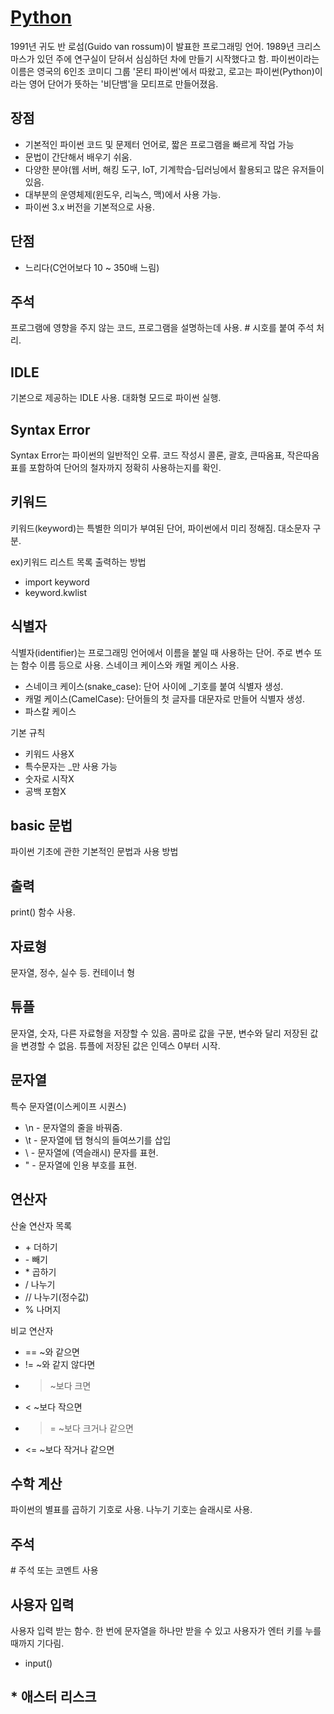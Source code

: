 # [Python](https://github.com/11618nathan/Python) 

1991년 귀도 반 로섬(Guido van rossum)이 발표한 프로그래밍 언어. 1989년 크리스마스가 있던 주에 연구실이 닫혀서 심심하던 차에 만들기 시작했다고 함. 파이썬이라는 이름은 영국의 6인조 코미디 그룹 '몬티 파이썬'에서 따왔고, 로고는 파이썬(Python)이라는 영어 단어가 뜻하는 '비단뱀'을 모티프로 만들어졌음. 

## 장점
* 기본적인 파이썬 코드 및 문제터 언어로, 짧은 프로그램을 빠르게 작업 가능
* 문법이 간단해서 배우기 쉬움.
* 다양한 분야(웹 서버, 해킹 도구, IoT, 기계학습-딥러닝에서 활용되고 많은 유저들이 있음.
* 대부분의 운영체제(윈도우, 리눅스, 맥)에서 사용 가능.
* 파이썬 3.x 버전을 기본적으로 사용.

## 단점
* 느리다(C언어보다 10 ~ 350배 느림)

## 주석

프로그램에 영향을 주지 않는 코드, 프로그램을 설명하는데 사용. # 시호를 붙여 주석 처리.

## IDLE

기본으로 제공하는 IDLE 사용.
대화형 모드로 파이썬 실행.

## Syntax Error

Syntax Error는 파이썬의 일반적인 오류. 
코드 작성시 콜론, 괄호, 큰따옴표, 작은따옴표를 포함하여 단어의 철자까지 정확히 사용하는지를 확인.

## 키워드

키워드(keyword)는 특별한 의미가 부여된 단어, 파이썬에서 미리 정해짐. 대소문자 구분.

ex)키워드 리스트 목록 출력하는 방법
* import keyword
* keyword.kwlist

## 식별자

식별자(identifier)는 프로그래밍 언어에서 이름을 붙일 때 사용하는 단어. 주로 변수 또는 함수 이름 등으로 사용. 스네이크 케이스와 캐멀 케이스 사용.
* 스네이크 케이스(snake_case): 단어 사이에 \_기호를 붙여 식별자 생성.
* 캐멀 케이스(CamelCase): 단어들의 첫 글자를 대문자로 만들어 식별자 생성.
* 파스칼 케이스

기본 규칙
* 키워드 사용X
* 특수문자는 \_만 사용 가능
* 숫자로 시작X
* 공백 포함X

## basic 문법

파이썬 기초에 관한 기본적인 문법과 사용 방법

## 출력

print() 함수 사용.

## 자료형

문자열, 정수, 실수 등. 컨테이너 형

## 튜플

문자열, 숫자, 다른 자료형을  저장할 수 있음. 콤마로 값을 구분, 변수와 달리 저장된 값을 변경할 수 없음. 튜플에 저장된 값은 인덱스 0부터 시작.

## 문자열

특수 문자열(이스케이프 시퀀스) 
* \n - 문자열의 줄을 바꿔줌.
* \t - 문자열에 탭 형식의 들여쓰기를 삽입
* \\ - 문자열에 \(역슬래시) 문자를 표현.
* \" - 문자열에 인용 부호를 표현.

## 연산자

산술 연산자 목록
* \+ 더하기
* \- 빼기
* \* 곱하기
* / 나누기
* // 나누기(정수값)
* % 나머지

비교 연산자
* == ~와 같으면
* != ~와 같지 않다면
* > ~보다 크면
* \< ~보다 작으면
* >= ~보다 크거나 같으면
* \<= ~보다 작거나 같으면

## 수학 계산

파이썬의 별표를 곱하기 기호로 사용.
나누기 기호는 슬래시로 사용.



## 주석
\# 주석 또는 코멘트 사용

## 사용자 입력
사용자 입력 받는 함수. 한 번에 문자열을 하나만 받을 수 있고 사용자가 엔터 키를 누를 때까지 기다림.
* input()


## * 애스터 리스크

